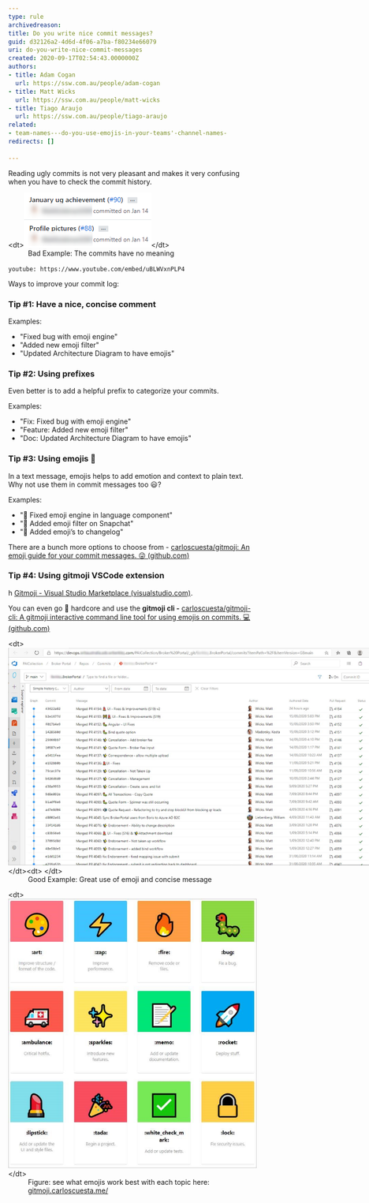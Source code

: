 ```yaml
---
type: rule
archivedreason: 
title: Do you write nice commit messages?
guid: d32126a2-4d6d-4f06-a7ba-f80234e66079
uri: do-you-write-nice-commit-messages
created: 2020-09-17T02:54:43.0000000Z
authors:
- title: Adam Cogan
  url: https://ssw.com.au/people/adam-cogan
- title: Matt Wicks
  url: https://ssw.com.au/people/matt-wicks
- title: Tiago Araujo
  url: https://ssw.com.au/people/tiago-araujo
related:
- team-names---do-you-use-emojis-in-your-teams'-channel-names-
redirects: []

---
```


Reading ugly commits is not very pleasant and makes it very confusing when you have to check the commit history.
<dl class="badImage">&lt;dt&gt;<img src="2020-09-17_17-19-04.png" alt="2020-09-17_17-19-04.png">&lt;/dt&gt;<dd>Bad Example: The commits have no meaning<span style="color:#444444;"></span></dd></dl>
<!--endintro-->


`youtube: https://www.youtube.com/embed/uBLWVxnPLP4`
 
 


Ways to improve your commit log:



### Tip #1: Have a nice, concise comment

Examples:

* "Fixed bug with emoji engine"
* "Added new emoji filter"
* "Updated Architecture Diagram to have emojis"




### Tip #2: Using prefixes


Even better is to add a helpful prefix to categorize your commits.

Examples:

* "Fix: Fixed bug with emoji engine"
* "Feature: Added new emoji filter"
* "Doc: Updated Architecture Diagram to have emojis"


### Tip #3: Using emojis 💄


In a text message, emojis helps to add emotion and context to plain text. Why not use them in commit messages too 😃?

Examples:



* "🐛 Fixed emoji engine in language component"
* "🚀 Added emoji filter on Snapchat"
* "📄 Added emoji’s to changelog"

There are a bunch more options to choose from - [carloscuesta/gitmoji: An emoji guide for your commit messages. 😜 (github.com)](https://github.com/carloscuesta/gitmoji)


### Tip #4: Using gitmoji VSCode extension

h [Gitmoji - Visual Studio Marketplace (visualstudio.com)](https://marketplace.visualstudio.com/items?itemName=Vtrois.gitmoji-vscode).

You can even go 🤘 hardcore and use the  **gitmoji cli -** [carloscuesta/gitmoji-cli: A gitmoji interactive command line tool for using emojis on commits. 💻 (github.com)](https://github.com/carloscuesta/gitmoji-cli)
<dl class="goodImage">&lt;dt&gt; 
      <img src="commits-with-emojis.jpg" alt="commits-with-emojis.jpg" style="max-width:750px;"> 
&lt;/dt&gt;&lt;dt&gt;   &lt;/dt&gt;<dd>Good Example: Great use of emoji and concise message<span style="color:#444444;"></span></dd></dl><dl class="image">&lt;dt&gt;<img src="emojis-list.jpg" alt="emojis-list.jpg" style="width:728px;">&lt;/dt&gt;<dd>Figure: see what emojis work best with each topic here: 
<a href="https://gitmoji.carloscuesta.me/">gitmoji.carloscuesta.me/</a></dd></dl>
